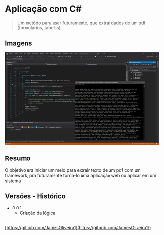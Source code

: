 
# Aplicação com C#

> Um metódo para usar futuramente, que extrai dados de um pdf (formulários, tabelas)

## Imagens

<p>
  <img src="bin/img.PNG" width="500" title="preview">
  
  </p>  <p>  

</p>

## Resumo

O objetivo era iniciar um meio para extrair texto de um pdf com um framework, pra futuramente torna-lo uma aplicação web ou aplicar em um sistema

## Versões - Histórico

* 0.0.1
    * Criação da lógica

## 

[https://github.com/JamesOliveira1](https://github.com/JamesOliveira1/)

